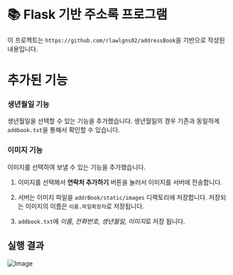 # 📚 Flask 기반 주소록 프로그램
이 프로젝트는 `https://github.com/rlawlgns02/addressBook`을 기반으로 작성된 내용입니다.

# 추가된 기능

### 생년월일 기능
생년월일을 선택할 수 있는 기능을 추가했습니다.
생년월일의 경우 기존과 동일하게 `addbook.txt`을 통해서 확인할 수 있습니다.



### 이미지 기능
이미지를 선택하여 보낼 수 있는 기능을 추가했습니다.


1. 이미지를 선택해서 **연락처 추가하기** 버튼을 눌러서 이미지를 서버에 전송합니다.
   
2. 서버는 이미지 파일을 `addrBook/static/images` 디렉토리에 저장합니다.
   저장되는 이미지의 이름은 `이름.파일확장자`로 저장됩니다.

3. `addbook.txt`에 *이름, 전화번호, 생년월일, 이미지*로 저장 됩니다.

## 실행 결과
![Image](https://github.com/user-attachments/assets/76a95a3c-ee4b-44ce-8cd7-9a18798a0c00)
